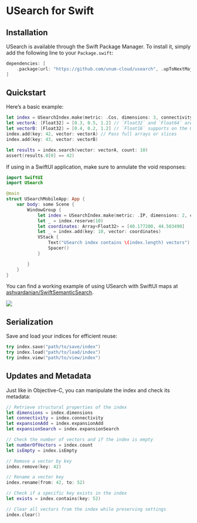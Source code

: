 # USearch for Swift

## Installation

USearch is available through the Swift Package Manager.
To install it, simply add the following line to your `Package.swift`:

```swift
dependencies: [
    .package(url: "https://github.com/unum-cloud/usearch", .upToNextMajor(from: "2.0.0"))
]
```

## Quickstart

Here’s a basic example:

```swift
let index = USearchIndex.make(metric: .Cos, dimensions: 3, connectivity: 8)
let vectorA: [Float32] = [0.3, 0.5, 1.2] // `Float32` and `Float64` are always supported
let vectorB: [Float32] = [0.4, 0.2, 1.2] // `Float16` supports on the OS & hardware version
index.add(key: 42, vector: vectorA) // Pass full arrays or slices
index.add(key: 43, vector: vectorB)

let results = index.search(vector: vectorA, count: 10)
assert(results.0[0] == 42)
```

If using in a SwiftUI application, make sure to annulate the void responses:

```swift
import SwiftUI
import USearch

@main
struct USearchMobileApp: App {
    var body: some Scene {
        WindowGroup {
            let index = USearchIndex.make(metric: .IP, dimensions: 2, connectivity: 16, quantization: .F32)
            let _ = index.reserve(10)
            let coordinates: Array<Float32> = [40.177200, 44.503490]
            let _ = index.add(key: 10, vector: coordinates)            
            VStack {
                Text("USearch index contains \(index.length) vectors")
                Spacer()
            }

        }
    }
}
```

You can find a working example of using USearch with SwiftUI maps at [ashvardanian/SwiftSemanticSearch](https://github.com/ashvardanian/SwiftSemanticSearch).

[![](https://media.githubusercontent.com/media/ashvardanian/SwiftSemanticSearch/main/USearch%2BSwiftUI.gif)](https://github.com/ashvardanian/SwiftSemanticSearch)

## Serialization

Save and load your indices for efficient reuse:

```swift
try index.save("path/to/save/index")
try index.load("path/to/load/index")
try index.view("path/to/view/index")
```

## Updates and Metadata

Just like in Objective-C, you can manipulate the index and check its metadata:

```swift
// Retrieve structural properties of the index
let dimensions = index.dimensions
let connectivity = index.connectivity
let expansionAdd = index.expansionAdd
let expansionSearch = index.expansionSearch

// Check the number of vectors and if the index is empty
let numberOfVectors = index.count
let isEmpty = index.isEmpty

// Remove a vector by key
index.remove(key: 42)

// Rename a vector key
index.rename(from: 42, to: 52)

// Check if a specific key exists in the index
let exists = index.contains(key: 52)

// Clear all vectors from the index while preserving settings
index.clear()
```
